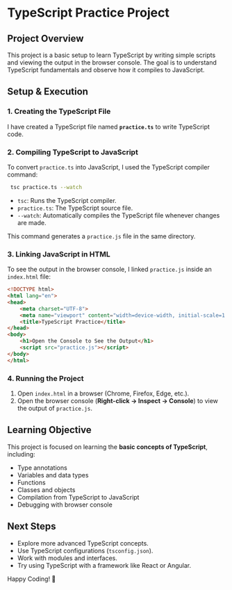 # **TypeScript Practice Project**

## **Project Overview**
This project is a basic setup to learn TypeScript by writing simple scripts and viewing the output in the browser console. The goal is to understand TypeScript fundamentals and observe how it compiles to JavaScript.

## **Setup & Execution**

### **1. Creating the TypeScript File**
I have created a TypeScript file named **`practice.ts`** to write TypeScript code.

### **2. Compiling TypeScript to JavaScript**
To convert `practice.ts` into JavaScript, I used the TypeScript compiler command:

```sh
 tsc practice.ts --watch
```

- `tsc`: Runs the TypeScript compiler.
- `practice.ts`: The TypeScript source file.
- `--watch`: Automatically compiles the TypeScript file whenever changes are made.

This command generates a `practice.js` file in the same directory.

### **3. Linking JavaScript in HTML**
To see the output in the browser console, I linked `practice.js` inside an `index.html` file:

```html
<!DOCTYPE html>
<html lang="en">
<head>
    <meta charset="UTF-8">
    <meta name="viewport" content="width=device-width, initial-scale=1.0">
    <title>TypeScript Practice</title>
</head>
<body>
    <h1>Open the Console to See the Output</h1>
    <script src="practice.js"></script>
</body>
</html>
```

### **4. Running the Project**
1. Open `index.html` in a browser (Chrome, Firefox, Edge, etc.).
2. Open the browser console (**Right-click → Inspect → Console**) to view the output of `practice.js`.

## **Learning Objective**
This project is focused on learning the **basic concepts of TypeScript**, including:
- Type annotations
- Variables and data types
- Functions
- Classes and objects
- Compilation from TypeScript to JavaScript
- Debugging with browser console

## **Next Steps**
- Explore more advanced TypeScript concepts.
- Use TypeScript configurations (`tsconfig.json`).
- Work with modules and interfaces.
- Try using TypeScript with a framework like React or Angular.

Happy Coding! 🚀

